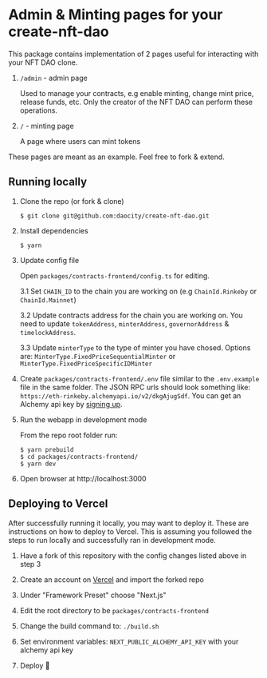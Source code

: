 # Admin & Minting pages for your create-nft-dao

This package contains implementation of 2 pages useful for interacting with your NFT DAO clone.

1. `/admin` - admin page

   Used to manage your contracts, e.g enable minting, change mint price, release funds, etc. Only the creator of the NFT DAO can perform these operations.

2. `/` - minting page

   A page where users can mint tokens

These pages are meant as an example. Feel free to fork & extend.

## Running locally

1. Clone the repo (or fork & clone)

   `$ git clone git@github.com:daocity/create-nft-dao.git`

2. Install dependencies

   `$ yarn`

3. Update config file

   Open `packages/contracts-frontend/config.ts` for editing.

   3.1 Set `CHAIN_ID` to the chain you are working on (e.g `ChainId.Rinkeby` or `ChainId.Mainnet`)

   3.2 Update contracts address for the chain you are working on. You need to update `tokenAddress`, `minterAddress`, `governorAddress` & `timelockAddress`.

   3.3 Update `minterType` to the type of minter you have chosed. Options are: `MinterType.FixedPriceSequentialMinter` or `MinterType.FixedPriceSpecificIDMinter`

4. Create `packages/contracts-frontend/.env` file similar to the `.env.example` file in the same folder.
   The JSON RPC urls should look something like: `https://eth-rinkeby.alchemyapi.io/v2/dkgAjugSdf`. You can get an Alchemy api key by [signing up](https://www.alchemy.com/).

5. Run the webapp in development mode

   From the repo root folder run:

   ```
   $ yarn prebuild
   $ cd packages/contracts-frontend/
   $ yarn dev
   ```

6. Open browser at http://localhost:3000

## Deploying to Vercel

After successfully running it locally, you may want to deploy it. These are instructions on how to deploy to Vercel.
This is assuming you followed the steps to run locally and successfully ran in development mode.

1. Have a fork of this repository with the config changes listed above in step 3

2. Create an account on [Vercel](https://vercel.com/) and import the forked repo

3. Under "Framework Preset" choose "Next.js"

4. Edit the root directory to be `packages/contracts-frontend`

5. Change the build command to: `./build.sh`

6. Set environment variables: `NEXT_PUBLIC_ALCHEMY_API_KEY` with your alchemy api key

7. Deploy 🚀
